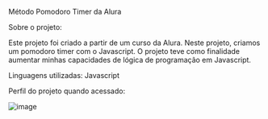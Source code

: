 Método Pomodoro Timer da Alura

Sobre o projeto:

Este projeto foi criado a partir de um curso da Alura. Neste projeto, criamos um pomodoro timer com o Javascript. O projeto teve como finalidade aumentar minhas capacidades de lógica de programação em Javascript.

Linguagens utilizadas:
Javascript

Perfil do projeto quando acessado: 

![image](https://github.com/maripolo/temporizador-com-DOM/assets/142904464/84e75288-5a9c-42d8-9665-6f40021e5f9a)

